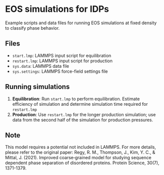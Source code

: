 # EOS simulations for IDPs

Example scripts and data files for running EOS simulations at fixed density to classify phase behavior.

## Files
- `start.lmp`: LAMMPS input script for equilibration
- `restart.lmp`: LAMMPS input script for production
- `sys.data`: LAMMPS data file
- `sys.settings`: LAMMPS force-field settings file

## Running simulations
1. **Equilibration**: Run `start.lmp` to perform equilibration. Estimate efficiency of simulation and determine simulation time required for `restart.lmp`
2. **Production**: Use `restart.lmp` for the longer production simulation; use data from the second half of the simulation for production pressures.

## Note
This model requires a potential not included in LAMMPS. For more details, please refer to the original paper:
Regy, R. M., Thompson, J., Kim, Y. C., & Mittal, J. (2021). Improved coarse‐grained model for studying sequence dependent phase separation of disordered proteins. Protein Science, 30(7), 1371-1379.
